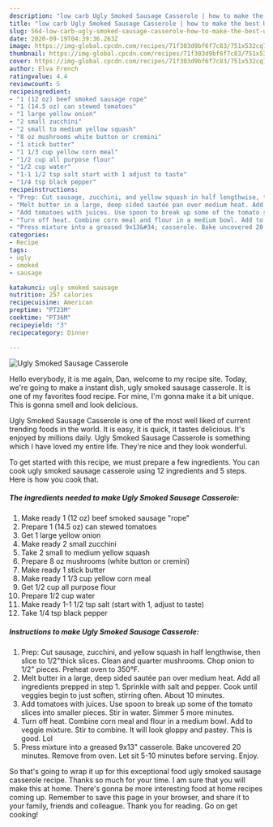 ```yaml
---
description: "low carb Ugly Smoked Sausage Casserole | how to make the best Ugly Smoked Sausage Casserole"
title: "low carb Ugly Smoked Sausage Casserole | how to make the best Ugly Smoked Sausage Casserole"
slug: 564-low-carb-ugly-smoked-sausage-casserole-how-to-make-the-best-ugly-smoked-sausage-casserole
date: 2020-09-19T04:39:36.263Z
image: https://img-global.cpcdn.com/recipes/71f303d9bf6f7c83/751x532cq70/ugly-smoked-sausage-casserole-recipe-main-photo.jpg
thumbnail: https://img-global.cpcdn.com/recipes/71f303d9bf6f7c83/751x532cq70/ugly-smoked-sausage-casserole-recipe-main-photo.jpg
cover: https://img-global.cpcdn.com/recipes/71f303d9bf6f7c83/751x532cq70/ugly-smoked-sausage-casserole-recipe-main-photo.jpg
author: Elva French
ratingvalue: 4.4
reviewcount: 5
recipeingredient:
- "1 (12 oz) beef smoked sausage rope"
- "1 (14.5 oz) can stewed tomatoes"
- "1 large yellow onion"
- "2 small zucchini"
- "2 small to medium yellow squash"
- "8 oz mushrooms white button or cremini"
- "1 stick butter"
- "1 1/3 cup yellow corn meal"
- "1/2 cup all purpose flour"
- "1/2 cup water"
- "1-1 1/2 tsp salt start with 1 adjust to taste"
- "1/4 tsp black pepper"
recipeinstructions:
- "Prep: Cut sausage, zucchini, and yellow squash in half lengthwise, then slice to 1/2&#34;thick slices. Clean and quarter mushrooms. Chop onion to 1/2&#34; pieces. Preheat oven to 350°F."
- "Melt butter in a large, deep sided sautée pan over medium heat. Add all ingredients prepped in step 1. Sprinkle with salt and pepper. Cook until veggies begin to just soften, stirring often. About 10 minutes."
- "Add tomatoes with juices. Use spoon to break up some of the tomato slices into smaller pieces. Stir in water. Simmer 5 more minutes."
- "Turn off heat. Combine corn meal and flour in a medium bowl. Add to veggie mixture. Stir to combine. It will look gloppy and pastey. This is good. Lol"
- "Press mixture into a greased 9x13&#34; casserole. Bake uncovered 20 minutes. Remove from oven. Let sit 5-10 minutes before serving. Enjoy."
categories:
- Recipe
tags:
- ugly
- smoked
- sausage

katakunci: ugly smoked sausage 
nutrition: 257 calories
recipecuisine: American
preptime: "PT23M"
cooktime: "PT36M"
recipeyield: "3"
recipecategory: Dinner

---
```



![Ugly Smoked Sausage Casserole](https://img-global.cpcdn.com/recipes/71f303d9bf6f7c83/751x532cq70/ugly-smoked-sausage-casserole-recipe-main-photo.jpg)

Hello everybody, it is me again, Dan, welcome to my recipe site. Today, we're going to make a instant dish, ugly smoked sausage casserole. It is one of my favorites food recipe. For mine, I'm gonna make it a bit unique. This is gonna smell and look delicious.

Ugly Smoked Sausage Casserole is one of the most well liked of current trending foods in the world. It is easy, it is quick, it tastes delicious. It's enjoyed by millions daily. Ugly Smoked Sausage Casserole is something which I have loved my entire life. They're nice and they look wonderful.




To get started with this recipe, we must prepare a few ingredients. You can cook ugly smoked sausage casserole using 12 ingredients and 5 steps. Here is how you cook that.

<!--inarticleads1-->

##### The ingredients needed to make Ugly Smoked Sausage Casserole:

1. Make ready 1 (12 oz) beef smoked sausage &#34;rope&#34;
1. Prepare 1 (14.5 oz) can stewed tomatoes
1. Get 1 large yellow onion
1. Make ready 2 small zucchini
1. Take 2 small to medium yellow squash
1. Prepare 8 oz mushrooms (white button or cremini)
1. Make ready 1 stick butter
1. Make ready 1 1/3 cup yellow corn meal
1. Get 1/2 cup all purpose flour
1. Prepare 1/2 cup water
1. Make ready 1-1 1/2 tsp salt (start with 1, adjust to taste)
1. Take 1/4 tsp black pepper




<!--inarticleads2-->

##### Instructions to make Ugly Smoked Sausage Casserole:

1. Prep: Cut sausage, zucchini, and yellow squash in half lengthwise, then slice to 1/2&#34;thick slices. Clean and quarter mushrooms. Chop onion to 1/2&#34; pieces. Preheat oven to 350°F.
1. Melt butter in a large, deep sided sautée pan over medium heat. Add all ingredients prepped in step 1. Sprinkle with salt and pepper. Cook until veggies begin to just soften, stirring often. About 10 minutes.
1. Add tomatoes with juices. Use spoon to break up some of the tomato slices into smaller pieces. Stir in water. Simmer 5 more minutes.
1. Turn off heat. Combine corn meal and flour in a medium bowl. Add to veggie mixture. Stir to combine. It will look gloppy and pastey. This is good. Lol
1. Press mixture into a greased 9x13&#34; casserole. Bake uncovered 20 minutes. Remove from oven. Let sit 5-10 minutes before serving. Enjoy.




So that's going to wrap it up for this exceptional food ugly smoked sausage casserole recipe. Thanks so much for your time. I am sure that you will make this at home. There's gonna be more interesting food at home recipes coming up. Remember to save this page in your browser, and share it to your family, friends and colleague. Thank you for reading. Go on get cooking!
